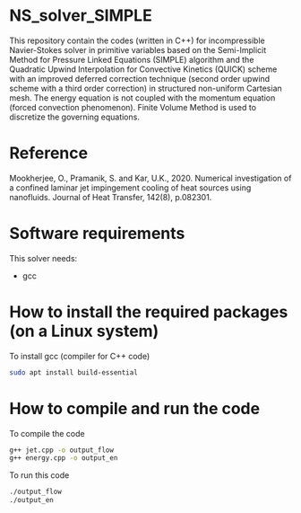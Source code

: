 # NS_solver_SIMPLE
This repository contain the codes (written in C++) for incompressible Navier-Stokes solver in primitive variables based on the Semi-Implicit Method for Pressure Linked Equations (SIMPLE) algorithm and the Quadratic Upwind Interpolation for Convective Kinetics (QUICK) scheme with an improved deferred correction technique (second order upwind scheme with a third order correction) in structured non-uniform Cartesian mesh. The energy equation is not coupled with the momentum equation (forced convection phenomenon). Finite Volume Method is used to discretize the governing equations.

# Reference
Mookherjee, O., Pramanik, S. and Kar, U.K., 2020. Numerical investigation of a confined laminar jet impingement cooling of heat sources using nanofluids. Journal of Heat Transfer, 142(8), p.082301.

# Software requirements
This solver needs:

- gcc

# How to install the required packages (on a Linux system)

To install gcc (compiler for C++ code)

```bash
sudo apt install build-essential
```

# How to compile and run the code

To compile the code

```bash
g++ jet.cpp -o output_flow
g++ energy.cpp -o output_en
```
To run this code

```bash
./output_flow
./output_en
```
